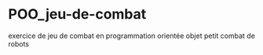 # POO_jeu-de-combat
exercice de jeu de combat en programmation orientée objet
petit combat de robots